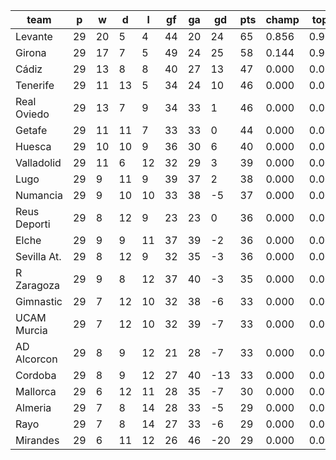 |     team     | p  | w  | d  | l  | gf | ga | gd  | pts | champ | top2  | top3  | top4  |  5-7  | bot4  | bot3  | bot2  |
|--------------|----|----|----|----|----|----|-----|-----|-------|-------|-------|-------|-------|-------|-------|-------|
| Levante      | 29 | 20 |  5 |  4 | 44 | 20 |  24 |  65 | 0.856 | 0.999 | 1.000 | 1.000 | 0.000 | 0.000 | 0.000 | 0.000|
| Girona       | 29 | 17 |  7 |  5 | 49 | 24 |  25 |  58 | 0.144 | 0.962 | 0.995 | 0.999 | 0.001 | 0.000 | 0.000 | 0.000|
| Cádiz        | 29 | 13 |  8 |  8 | 40 | 27 |  13 |  47 | 0.000 | 0.022 | 0.406 | 0.645 | 0.292 | 0.000 | 0.000 | 0.000|
| Tenerife     | 29 | 11 | 13 |  5 | 34 | 24 |  10 |  46 | 0.000 | 0.011 | 0.268 | 0.503 | 0.382 | 0.000 | 0.000 | 0.000|
| Real Oviedo  | 29 | 13 |  7 |  9 | 34 | 33 |   1 |  46 | 0.000 | 0.005 | 0.155 | 0.346 | 0.449 | 0.000 | 0.000 | 0.000|
| Getafe       | 29 | 11 | 11 |  7 | 33 | 33 |   0 |  44 | 0.000 | 0.002 | 0.080 | 0.210 | 0.453 | 0.000 | 0.000 | 0.000|
| Huesca       | 29 | 10 | 10 |  9 | 36 | 30 |   6 |  40 | 0.000 | 0.001 | 0.051 | 0.137 | 0.408 | 0.002 | 0.001 | 0.000|
| Valladolid   | 29 | 11 |  6 | 12 | 32 | 29 |   3 |  39 | 0.000 | 0.000 | 0.029 | 0.089 | 0.370 | 0.004 | 0.001 | 0.000|
| Lugo         | 29 |  9 | 11 |  9 | 39 | 37 |   2 |  38 | 0.000 | 0.000 | 0.007 | 0.025 | 0.166 | 0.025 | 0.012 | 0.004|
| Numancia     | 29 |  9 | 10 | 10 | 33 | 38 |  -5 |  37 | 0.000 | 0.000 | 0.001 | 0.008 | 0.074 | 0.091 | 0.051 | 0.022|
| Reus Deporti | 29 |  8 | 12 |  9 | 23 | 23 |   0 |  36 | 0.000 | 0.000 | 0.002 | 0.007 | 0.074 | 0.074 | 0.040 | 0.018|
| Elche        | 29 |  9 |  9 | 11 | 37 | 39 |  -2 |  36 | 0.000 | 0.000 | 0.002 | 0.012 | 0.113 | 0.045 | 0.024 | 0.010|
| Sevilla At.  | 29 |  8 | 12 |  9 | 32 | 35 |  -3 |  36 | 0.000 | 0.000 | 0.003 | 0.012 | 0.094 | 0.059 | 0.034 | 0.015|
| R Zaragoza   | 29 |  9 |  8 | 12 | 37 | 40 |  -3 |  35 | 0.000 | 0.000 | 0.001 | 0.005 | 0.057 | 0.110 | 0.067 | 0.034|
| Gimnastic    | 29 |  7 | 12 | 10 | 32 | 38 |  -6 |  33 | 0.000 | 0.000 | 0.000 | 0.001 | 0.013 | 0.287 | 0.195 | 0.108|
| UCAM Murcia  | 29 |  7 | 12 | 10 | 32 | 39 |  -7 |  33 | 0.000 | 0.000 | 0.000 | 0.000 | 0.012 | 0.323 | 0.215 | 0.122|
| AD Alcorcon  | 29 |  8 |  9 | 12 | 21 | 28 |  -7 |  33 | 0.000 | 0.000 | 0.000 | 0.001 | 0.016 | 0.241 | 0.158 | 0.085|
| Cordoba      | 29 |  8 |  9 | 12 | 27 | 40 | -13 |  33 | 0.000 | 0.000 | 0.000 | 0.001 | 0.020 | 0.262 | 0.173 | 0.096|
| Mallorca     | 29 |  6 | 12 | 11 | 28 | 35 |  -7 |  30 | 0.000 | 0.000 | 0.000 | 0.000 | 0.003 | 0.499 | 0.376 | 0.248|
| Almeria      | 29 |  7 |  8 | 14 | 28 | 33 |  -5 |  29 | 0.000 | 0.000 | 0.000 | 0.000 | 0.002 | 0.556 | 0.440 | 0.302|
| Rayo         | 29 |  7 |  8 | 14 | 27 | 33 |  -6 |  29 | 0.000 | 0.000 | 0.000 | 0.000 | 0.001 | 0.614 | 0.494 | 0.346|
| Mirandes     | 29 |  6 | 11 | 12 | 26 | 46 | -20 |  29 | 0.000 | 0.000 | 0.000 | 0.000 | 0.000 | 0.805 | 0.718 | 0.589|
